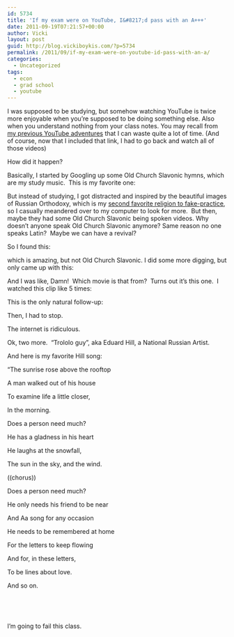 ```yaml
---
id: 5734
title: 'If my exam were on YouTube, I&#8217;d pass with an A+++'
date: 2011-09-19T07:21:57+00:00
author: Vicki
layout: post
guid: http://blog.vickiboykis.com/?p=5734
permalink: /2011/09/if-my-exam-were-on-youtube-id-pass-with-an-a/
categories:
  - Uncategorized
tags:
  - econ
  - grad school
  - youtube
---
```

I was supposed to be studying, but somehow watching YouTube is twice more enjoyable when you&#8217;re supposed to be doing something else. Also when you understand nothing from your class notes. You may recall from <a href="http://blog.vickiboykis.com/2009/06/12/a-russian-in-bollywood/" target="_blank">my previous YouTube adventures</a> that I can waste quite a lot of time. (And of course, now that I included that link, I had to go back and watch all of those videos)

How did it happen?

Basically, I started by Googling up some Old Church Slavonic hymns, which are my study music.  This is my favorite one:
  


But instead of studying, I got distracted and inspired by the beautiful images of Russian Orthodoxy, which is my <a href="http://blog.vickiboykis.com/2009/09/16/gods-is-straight-up-messing-with-me/" target="_blank">second favorite religion to fake-practice</a>, so I casually meandered over to my computer to look for more.  But then, maybe they had some Old Church Slavonic being spoken videos. Why doesn&#8217;t anyone speak Old Church Slavonic anymore? Same reason no one speaks Latin?  Maybe we can have a revival?

So I found this:



which is amazing, but not Old Church Slavonic. I did some more digging, but only came up with this:



And I was like, Damn!  Which movie is that from?  Turns out it&#8217;s this one.  I watched this clip like 5 times:



This is the only natural follow-up:
  


Then, I had to stop.


  
The internet is ridiculous.

Ok, two more.  &#8220;Trololo guy&#8221;, aka Eduard Hill, a National Russian Artist.



And here is my favorite Hill song:

&#8220;The sunrise rose above the rooftop
  
A man walked out of his house
  
To examine life a little closer,
  
In the morning.

Does a person need much?
  
He has a gladness in his heart
  
He laughs at the snowfall,
  
The sun in the sky, and the wind.

((chorus))

Does a person need much?
  
He only needs his friend to be near
  
And Aa song for any occasion

He needs to be remembered at home
  
For the letters to keep flowing
  
And for, in these letters,
  
To be lines about love.

And so on.



&nbsp;

&nbsp;

I&#8217;m going to fail this class.